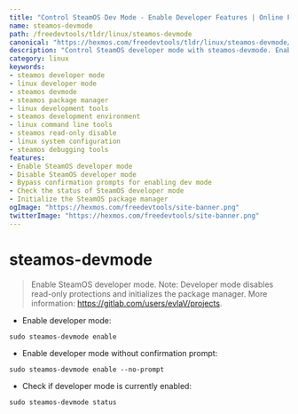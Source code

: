 ```yaml
---
title: "Control SteamOS Dev Mode - Enable Developer Features | Online Free DevTools by Hexmos"
name: steamos-devmode
path: /freedevtools/tldr/linux/steamos-devmode
canonical: "https://hexmos.com/freedevtools/tldr/linux/steamos-devmode/"
description: "Control SteamOS developer mode with steamos-devmode. Enable or disable developer features and manage package installations. Free online tool, no registration required."
category: linux
keywords:
- steamos developer mode
- linux developer mode
- steamos devmode
- steamos package manager
- linux development tools
- steamos development environment
- linux command line tools
- steamos read-only disable
- linux system configuration
- steamos debugging tools
features:
- Enable SteamOS developer mode
- Disable SteamOS developer mode
- Bypass confirmation prompts for enabling dev mode
- Check the status of SteamOS developer mode
- Initialize the SteamOS package manager
ogImage: "https://hexmos.com/freedevtools/site-banner.png"
twitterImage: "https://hexmos.com/freedevtools/site-banner.png"
---
```


# steamos-devmode

> Enable SteamOS developer mode.
> Note: Developer mode disables read-only protections and initializes the package manager.
> More information: <https://gitlab.com/users/evlaV/projects>.

- Enable developer mode:

`sudo steamos-devmode enable`

- Enable developer mode without confirmation prompt:

`sudo steamos-devmode enable --no-prompt`

- Check if developer mode is currently enabled:

`sudo steamos-devmode status`
